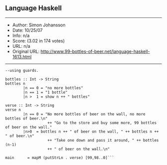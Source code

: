 
## Language Haskell ##
---
- Author: Simon Johansson
- Date: 10/25/07
- Info: n/a
- Score:  (3.02 in 174 votes)
- URL: n/a
- Original URL: http://www.99-bottles-of-beer.net/language-haskell-1613.html
---

```--Version of http://99-bottles-of-beer.net/language-haskell-1070.html
--using guards.

bottles :: Int -> String
bottles n
        |n == 0 = "no more bottles"
        |n == 1 = "1 bottle"
        |n >  1 = show n ++ " bottles"

verse :: Int -> String
verse n
        |n == 0 = "No more bottles of beer on the wall, no more bottles of beer.\n"
                   ++ "Go to the store and buy some more, 99 bottles of beer on the wall."
        |n>0  = bottles n ++ " of beer on the wall, " ++ bottles n ++ " of beer.\n"
                   ++ "Take one down and pass it around, " ++ bottles (n-1)
                   ++ " of beer on the wall.\n"

main      = mapM (putStrLn . verse) [99,98..0]```